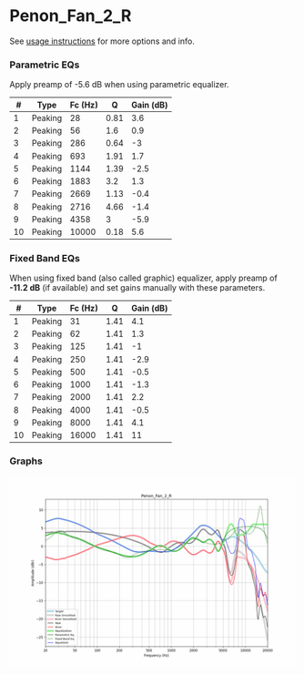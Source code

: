 # Penon_Fan_2_R
See [usage instructions](https://github.com/jaakkopasanen/AutoEq#usage) for more options and info.

### Parametric EQs
Apply preamp of -5.6 dB when using parametric equalizer.

|   # | Type    |   Fc (Hz) |    Q |   Gain (dB) |
|-----|---------|-----------|------|-------------|
|   1 | Peaking |        28 | 0.81 |         3.6 |
|   2 | Peaking |        56 | 1.6  |         0.9 |
|   3 | Peaking |       286 | 0.64 |        -3   |
|   4 | Peaking |       693 | 1.91 |         1.7 |
|   5 | Peaking |      1144 | 1.39 |        -2.5 |
|   6 | Peaking |      1883 | 3.2  |         1.3 |
|   7 | Peaking |      2669 | 1.13 |        -0.4 |
|   8 | Peaking |      2716 | 4.66 |        -1.4 |
|   9 | Peaking |      4358 | 3    |        -5.9 |
|  10 | Peaking |     10000 | 0.18 |         5.6 |

### Fixed Band EQs
When using fixed band (also called graphic) equalizer, apply preamp of **-11.2 dB** (if available) and set gains manually with these parameters.

|   # | Type    |   Fc (Hz) |    Q |   Gain (dB) |
|-----|---------|-----------|------|-------------|
|   1 | Peaking |        31 | 1.41 |         4.1 |
|   2 | Peaking |        62 | 1.41 |         1.3 |
|   3 | Peaking |       125 | 1.41 |        -1   |
|   4 | Peaking |       250 | 1.41 |        -2.9 |
|   5 | Peaking |       500 | 1.41 |        -0.5 |
|   6 | Peaking |      1000 | 1.41 |        -1.3 |
|   7 | Peaking |      2000 | 1.41 |         2.2 |
|   8 | Peaking |      4000 | 1.41 |        -0.5 |
|   9 | Peaking |      8000 | 1.41 |         4.1 |
|  10 | Peaking |     16000 | 1.41 |        11   |

### Graphs
![](./Penon_Fan_2_R.png)
